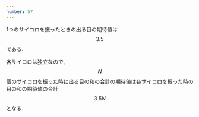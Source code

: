 ```yaml
---
number: 57
---
```

1つのサイコロを振ったときの出る目の期待値は $$ 3.5 $$ である.

各サイコロは独立なので, $$ N $$ 個のサイコロを振った時に出る目の和の合計の期待値は各サイコロを振った時の目の和の期待値の合計 $$3.5N$$ となる.
